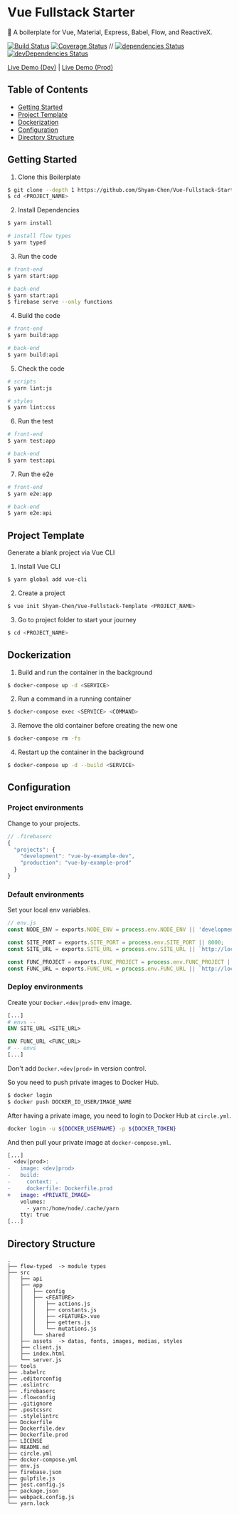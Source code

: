 # Vue Fullstack Starter

:poodle: A boilerplate for Vue, Material, Express, Babel, Flow, and ReactiveX.

[![Build Status](https://img.shields.io/circleci/project/Shyam-Chen/Vue-Fullstack-Starter/develop.svg)](https://circleci.com/gh/Shyam-Chen/Vue-Fullstack-Starter)
[![Coverage Status](https://img.shields.io/codecov/c/github/Shyam-Chen/Vue-Fullstack-Starter/develop.svg)](https://codecov.io/gh/Shyam-Chen/Vue-Fullstack-Starter)
 //
[![dependencies Status](https://david-dm.org/Shyam-Chen/Vue-Fullstack-Starter/status.svg)](https://david-dm.org/Shyam-Chen/Vue-Fullstack-Starter)
[![devDependencies Status](https://david-dm.org/Shyam-Chen/Vue-Fullstack-Starter/dev-status.svg)](https://david-dm.org/Shyam-Chen/Vue-Fullstack-Starter?type=dev)

[Live Demo (Dev)](https://vue-by-example-dev.firebaseapp.com/) | [Live Demo (Prod)](https://vue-by-example-prod.firebaseapp.com/)

## Table of Contents

* [Getting Started](#getting-started)
* [Project Template](#project-template)
* [Dockerization](#dockerization)
* [Configuration](#configuration)
* [Directory Structure](#directory-structure)

## Getting Started

1. Clone this Boilerplate

```bash
$ git clone --depth 1 https://github.com/Shyam-Chen/Vue-Fullstack-Starter <PROJECT_NAME>
$ cd <PROJECT_NAME>
```

2. Install Dependencies

```bash
$ yarn install

# install flow types
$ yarn typed
```

3. Run the code

```bash
# front-end
$ yarn start:app

# back-end
$ yarn start:api
$ firebase serve --only functions
```

4. Build the code

```bash
# front-end
$ yarn build:app

# back-end
$ yarn build:api
```

5. Check the code

```bash
# scripts
$ yarn lint:js

# styles
$ yarn lint:css
```

6. Run the test

```bash
# front-end
$ yarn test:app

# back-end
$ yarn test:api
```

7. Run the e2e

```bash
# front-end
$ yarn e2e:app

# back-end
$ yarn e2e:api
```

## Project Template

Generate a blank project via Vue CLI

1. Install Vue CLI

```bash
$ yarn global add vue-cli
```

2. Create a project

```bash
$ vue init Shyam-Chen/Vue-Fullstack-Template <PROJECT_NAME>
```

3. Go to project folder to start your journey

```bash
$ cd <PROJECT_NAME>
```

## Dockerization

1. Build and run the container in the background

```bash
$ docker-compose up -d <SERVICE>
```

2. Run a command in a running container

```bash
$ docker-compose exec <SERVICE> <COMMAND>
```

3. Remove the old container before creating the new one

```bash
$ docker-compose rm -fs
```

4. Restart up the container in the background

```bash
$ docker-compose up -d --build <SERVICE>
```

## Configuration

### Project environments

Change to your projects.

```js
// .firebaserc
{
  "projects": {
    "development": "vue-by-example-dev",
    "production": "vue-by-example-prod"
  }
}
```

### Default environments

Set your local env variables.

```js
// env.js
const NODE_ENV = exports.NODE_ENV = process.env.NODE_ENV || 'development';

const SITE_PORT = exports.SITE_PORT = process.env.SITE_PORT || 8000;
const SITE_URL = exports.SITE_URL = process.env.SITE_URL || `http://localhost:${SITE_PORT}`;

const FUNC_PROJECT = exports.FUNC_PROJECT = process.env.FUNC_PROJECT || 'vue-by-example-dev';
const FUNC_URL = exports.FUNC_URL = process.env.FUNC_URL || `http://localhost:5000/${FUNC_PROJECT}/us-central1`;
```

### Deploy environments

Create your `Docker.<dev|prod>` env image.

```dockerfile
[...]
# envs --
ENV SITE_URL <SITE_URL>

ENV FUNC_URL <FUNC_URL>
# -- envs
[...]
```

Don't add `Docker.<dev|prod>` in version control.

So you need to push private images to Docker Hub.

```bash
$ docker login
$ docker push DOCKER_ID_USER/IMAGE_NAME
```

After having a private image, you need to login to Docker Hub at `circle.yml`.

```sh
docker login -u ${DOCKER_USERNAME} -p ${DOCKER_TOKEN}
```

And then pull your private image at `docker-compose.yml`.

```diff
[...]
  <dev|prod>:
-   image: <dev|prod>
-   build:
-     context: .
-     dockerfile: Dockerfile.prod
+   image: <PRIVATE_IMAGE>
    volumes:
      - yarn:/home/node/.cache/yarn
    tty: true
[...]
```

## Directory Structure

```
.
├── flow-typed  -> module types
├── src
│   ├── api
│   ├── app
│   │   ├── config
│   │   ├── <FEATURE>
│   │   │   ├── actions.js
│   │   │   ├── constants.js
│   │   │   ├── <FEATURE>.vue
│   │   │   ├── getters.js
│   │   │   └── mutations.js
│   │   └── shared
│   ├── assets  -> datas, fonts, images, medias, styles
│   ├── client.js
│   ├── index.html
│   └── server.js
├── tools
├── .babelrc
├── .editorconfig
├── .eslintrc
├── .firebaserc
├── .flowconfig
├── .gitignore
├── .postcssrc
├── .stylelintrc
├── Dockerfile
├── Dockerfile.dev
├── Dockerfile.prod
├── LICENSE
├── README.md
├── circle.yml
├── docker-compose.yml
├── env.js
├── firebase.json
├── gulpfile.js
├── jest.config.js
├── package.json
├── webpack.config.js
└── yarn.lock
```
